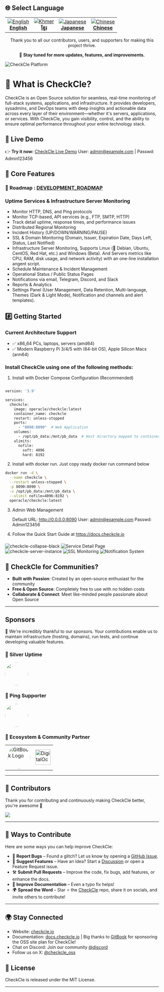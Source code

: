 ## 🌐 Select Language

<table align="center">
  <tr>
    <td align="center">
      <a href="README.md">
        <img src="https://flagcdn.com/24x18/gb.png" alt="English" />  
        <br/><strong>English</strong>
      </a>
    </td>
    <td align="center">
      <a href="docs/README_km.md">
        <img src="https://flagcdn.com/24x18/kh.png" alt="Khmer" />  
        <br/><strong>ខ្មែរ</strong>
      </a>
    </td>
    <td align="center">
      <a href="docs/README_ja.md">
        <img src="https://flagcdn.com/24x18/jp.png" alt="Japanese" />  
        <br/><strong>Japanese</strong>
      </a>
    </td>
    <td align="center">
      <a href="docs/README_zhcn.md">
        <img src="https://flagcdn.com/24x18/cn.png" alt="Chinese" />  
        <br/><strong>Chinese</strong>
      </a>
    </td>
  </tr>
</table>

<p align="center">
  Thank you to all our contributors, users, and supporters for making this project thrive.
</p>

<p align="center">
  🚀 <strong>Stay tuned for more updates, features, and improvements.</strong>
</p>

![CheckCle Platform](https://pub-4a4062303020445f8f289a2fee84f9e8.r2.dev/images/server-detail-page.png)

# 🚀 What is CheckCle?

CheckCle is an Open Source solution for seamless, real-time monitoring of full-stack systems, applications, and infrastructure. It provides developers, sysadmins, and DevOps teams with deep insights and actionable data across every layer of their environment—whether it's servers, applications, or services. With CheckCle, you gain visibility, control, and the ability to ensure optimal performance throughout your entire technology stack.

## 🎯 Live Demo  
👉 **Try it now:** [CheckCle Live Demo](https://demo.checkcle.io)
    User: admin@example.com | Passwd: Admin123456

## 🌟 Core Features
### 📝 Roadmap : [DEVELOPMENT_ROADMAP](docs/DEVELOPMENT_ROADMAP.md) 

### Uptime Services & Infrastructure Server Monitoring 
- Monitor HTTP, DNS, and Ping protocols
- Monitor TCP-based, API services (e.g., FTP, SMTP, HTTP)
- Track detail uptime, response times, and performance issues
- Distributed Regional Monitoring
- Incident History (UP/DOWN/WARNING/PAUSE)
- SSL & Domain Monitoring (Domain, Issuer, Expiration Date, Days Left, Status, Last Notified)
- Infrastructure Server Monitoring, Supports Linux (🐧 Debian, Ubuntu, CentOS, Red Hat, etc.) and Windows (Beta). And Servers metrics like CPU, RAM, disk usage, and network activity) with an one-line installation angent script.
- Schedule Maintenance & Incident Management
- Operational Status / Public Status Pages
- Notifications via email, Telegram, Discord, and Slack
- Reports & Analytics
- Settings Panel (User Management, Data Retention, Multi-language, Themes (Dark & Light Mode), Notification and channels and alert templates).

## #️⃣ Getting Started

### Current Architecture Support
* ✅ x86_64 PCs, laptops, servers (amd64)
* ✅ Modern Raspberry Pi 3/4/5 with (64-bit OS), Apple Silicon Macs (arm64)

### Install CheckCle using one of the following methods:

1. Install with Docker Compose Configuration (Recommended)
```bash 

version: '3.9'

services:
  checkcle:
    image: operacle/checkcle:latest
    container_name: checkcle
    restart: unless-stopped
    ports:
      - "8090:8090"  # Web Application
    volumes:
      - /opt/pb_data:/mnt/pb_data  # Host directory mapped to container path
    ulimits:
      nofile:
        soft: 4096
        hard: 8192

```
2. Install with docker run. Just copy ready docker run command below
```bash 
docker run -d \
  --name checkcle \
  --restart unless-stopped \
  -p 8090:8090 \
  -v /opt/pb_data:/mnt/pb_data \
  --ulimit nofile=4096:8192 \
  operacle/checkcle:latest

```

3. Admin Web Management

    Default URL: http://0.0.0.0:8090
    User: admin@example.com
    Passwd: Admin123456
    
4. Follow the Quick Start Guide at https://docs.checkcle.io

###
![checkcle-collapse-black](https://pub-4a4062303020445f8f289a2fee84f9e8.r2.dev/images/uptime-1.4.png)
![Service Detail Page](https://cdn.checkcle.io/images/uptime/uptime-regional-detail.png)
![checkcle-server-instance](https://cdn.checkcle.io/images/server/server-list.png)
![SSL Monitoring](https://cdn.checkcle.io/images/ssl-domain/ssl-list.png)
![Notification System](https://cdn.checkcle.io/general/powerfull_notification.png)


## 🌟 CheckCle for Communities?
- **Built with Passion**: Created by an open-source enthusiast for the community
- **Free & Open Source**: Completely free to use with no hidden costs
- **Collaborate & Connect**: Meet like-minded people passionate about Open Source

---

## Sponsors
🙏 We're incredibly thankful to our sponsors. Your contributions enable us to maintain infrastructure (hosting, domains), run tests, and continue developing valuable features.

### 🥈 Silver Uptime 

<a href="https://github.com/michaelortnerit">
  <img src="https://avatars.githubusercontent.com/u/135371107?v=4" width="75" height="75" style="border-radius: 50%; display: block;" />
</a>

### 🧡 Ping Supporter

<a href="https://github.com/samang-dauth">
  <img src="https://avatars.githubusercontent.com/u/4575656?v=4" width="75" height="75" style="border-radius: 50%; display: block;" />
</a>

### 🤝 Ecosystem & Community Partner
<table>
  <tr>
    <td>
      <a href="https://github.com/gitbookio">
        <img src="https://avatars.githubusercontent.com/u/7111340?s=200&v=4" 
             width="75" height="75" style="border-radius: 50%;" alt="GitBook Logo" />
      </a>
    </td>
    <td>
      <a href="https://m.do.co/c/0c27ef82475f">
        <img src="https://opensource.nyc3.cdn.digitaloceanspaces.com/attribution/assets/SVG/DO_Logo_horizontal_blue.svg" 
             height="50" alt="DigitalOcean Logo" />
      </a>
    </td>
  </tr>
</table>




---


## 👥 Contributors
Thank you for contributing and continuously making CheckCle better, you're awesome 🫶

[![](https://contrib.rocks/image?repo=operacle/checkcle)](https://github.com/operacle/checkcle/graphs/contributors)

---

## 🤝 Ways to Contribute

Here are some ways you can help improve CheckCle:

- 🐞 **Report Bugs** – Found a glitch? Let us know by opening a [GitHub Issue](https://github.com/operacle/checkcle/issues).
- 🌟 **Suggest Features** – Have an idea? Start a [Discussion](https://github.com/operacle/checkcle/discussions) or open a Feature Request issue.
- 🛠 **Submit Pull Requests** – Improve the code, fix bugs, add features, or enhance the docs.
- 📝 **Improve Documentation** – Even a typo fix helps!
- 🌍 **Spread the Word** – Star ⭐ the [CheckCle](https://github.com/operacle/checkcle.git)  repo, share it on socials, and invite others to contribute!

---

## 🌍 Stay Connected
- Website: [checkcle.io](https://checkcle.io)
- Documentation: [docs.checkcle.io](https://docs.checkcle.io) | Big thanks to [GitBook](https://github.com/gitbookio) for sponsoring the OSS site plan for CheckCle!
- Chat on Discord: Join our community [@discord](https://discord.gg/xs9gbubGwX)
- Follow us on X: [@checkcle_oss](https://x.com/checkcle_oss)

## 📜 License

CheckCle is released under the MIT License.

---
